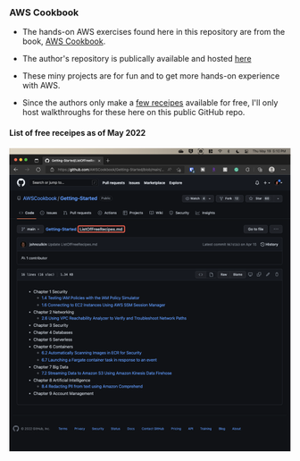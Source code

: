 ### AWS Cookbook 

- The hands-on AWS exercises found here in this repository are from the book, [AWS Cookbook](https://www.amazon.com/AWS-Cookbook-Recipes-Success/dp/1492092606/). 

- The author's repository is publically available and hosted [here](https://github.com/AWSCookbook)

- These miny projects are for fun and to get more hands-on experience with AWS. 

- Since the authors only make a [few receipes](https://github.com/AWSCookbook/Getting-Started/blob/main/ListOfFreeRecipes.md) available for free, I'll only host walkthroughs for these here on this public GitHub repo.

#### List of free receipes as of May 2022

![List of free receipes as of May 2022](/screenshot/freeReceipeScreenshot.png?raw=true)